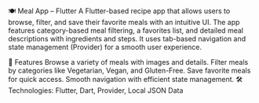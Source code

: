 🍽️ Meal App – Flutter
A Flutter-based recipe app that allows users to browse, filter, and save their favorite meals with an intuitive UI. The app features category-based meal filtering, a favorites list, and detailed meal descriptions with ingredients and steps. It uses tab-based navigation and state management (Provider) for a smooth user experience.

🚀 Features
Browse a variety of meals with images and details.
Filter meals by categories like Vegetarian, Vegan, and Gluten-Free.
Save favorite meals for quick access.
Smooth navigation with efficient state management.
🛠️ Technologies: Flutter, Dart, Provider, Local JSON Data
